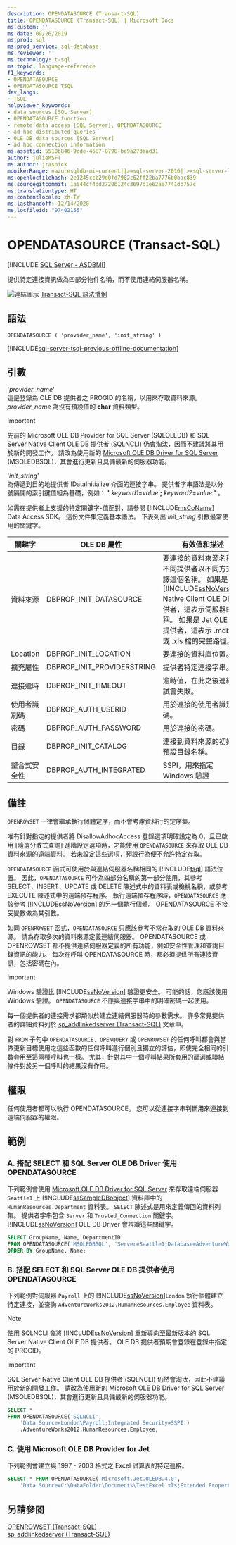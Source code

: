 ```yaml
---
description: OPENDATASOURCE (Transact-SQL)
title: OPENDATASOURCE (Transact-SQL) | Microsoft Docs
ms.custom: ''
ms.date: 09/26/2019
ms.prod: sql
ms.prod_service: sql-database
ms.reviewer: ''
ms.technology: t-sql
ms.topic: language-reference
f1_keywords:
- OPENDATASOURCE
- OPENDATASOURCE_TSQL
dev_langs:
- TSQL
helpviewer_keywords:
- data sources [SQL Server]
- OPENDATASOURCE function
- remote data access [SQL Server], OPENDATASOURCE
- ad hoc distributed queries
- OLE DB data sources [SQL Server]
- ad hoc connection information
ms.assetid: 5510b846-9cde-4687-8798-be9a273aad31
author: julieMSFT
ms.author: jrasnick
monikerRange: =azuresqldb-mi-current||>=sql-server-2016||>=sql-server-linux-2017
ms.openlocfilehash: 2e1245ccb29d0fd7982c62ff22ba7776b0bac839
ms.sourcegitcommit: 1a544cf4dd2720b124c3697d1e62ae7741db757c
ms.translationtype: HT
ms.contentlocale: zh-TW
ms.lasthandoff: 12/14/2020
ms.locfileid: "97402155"
---
```

# <a name="opendatasource-transact-sql"></a>OPENDATASOURCE (Transact-SQL)
[!INCLUDE [SQL Server - ASDBMI](../../includes/applies-to-version/sql-asdbmi.md)]

  提供特定連接資訊做為四部分物件名稱，而不使用連結伺服器名稱。  

 ![連結圖示](../../database-engine/configure-windows/media/topic-link.gif "連結圖示") [Transact-SQL 語法慣例](../../t-sql/language-elements/transact-sql-syntax-conventions-transact-sql.md)  
  
## <a name="syntax"></a>語法  
  
```  
OPENDATASOURCE ( 'provider_name', 'init_string' )  
```  
  
[!INCLUDE[sql-server-tsql-previous-offline-documentation](../../includes/sql-server-tsql-previous-offline-documentation.md)]

## <a name="arguments"></a>引數
 '*provider_name*'  
 這是登錄為 OLE DB 提供者之 PROGID 的名稱，以用來存取資料來源。 *provider_name* 為沒有預設值的 **char** 資料類型。  

 > [!IMPORTANT]
 > 先前的 Microsoft OLE DB Provider for SQL Server (SQLOLEDB) 和 SQL Server Native Client OLE DB 提供者 (SQLNCLI) 仍會淘汰，因而不建議將其用於新的開發工作。 請改為使用新的 [Microsoft OLE DB Driver for SQL Server](../../connect/oledb/oledb-driver-for-sql-server.md) (MSOLEDBSQL)，其會進行更新且具備最新的伺服器功能。
 
 '*init_string*'  
 為傳遞到目的地提供者 IDataInitialize 介面的連接字串。 提供者字串語法是以分號隔開的索引鍵值組為基礎，例如： **'** _keyword1_=_value_ **;** _keyword2_=_value_ **'** 。  
  
 如需在提供者上支援的特定關鍵字-值配對，請參閱 [!INCLUDE[msCoName](../../includes/msconame-md.md)] Data Access SDK。 這份文件集定義基本語法。 下表列出 *init_string* 引數最常使用的關鍵字。  
  
|關鍵字|OLE DB 屬性|有效值和描述|  
|-------------|---------------------|----------------------------------|  
|資料來源|DBPROP_INIT_DATASOURCE|要連接的資料來源名稱。 不同提供者以不同方式解譯這個名稱。 如果是 [!INCLUDE[ssNoVersion](../../includes/ssnoversion-md.md)] Native Client OLE DB 提供者，這表示伺服器的名稱。 如果是 Jet OLE DB 提供者，這表示 .mdb 檔或 .xls 檔的完整路徑。|  
|Location|DBPROP_INIT_LOCATION|要連接的資料庫位置。|  
|擴充屬性|DBPROP_INIT_PROVIDERSTRING|提供者特定連接字串。|  
|連接逾時|DBPROP_INIT_TIMEOUT|逾時值，在此之後連線嘗試會失敗。|  
|使用者識別碼|DBPROP_AUTH_USERID|用於連接的使用者識別碼。|  
|密碼|DBPROP_AUTH_PASSWORD|用於連接的密碼。|  
|目錄|DBPROP_INIT_CATALOG|連接到資料來源的初始或預設目錄名稱。|  
|整合式安全性|DBPROP_AUTH_INTEGRATED|SSPI，用來指定 Windows 驗證|  
  
## <a name="remarks"></a>備註  
`OPENROWSET` 一律會繼承執行個體定序，而不會考慮資料行的定序集。

唯有針對指定的提供者將 DisallowAdhocAccess 登錄選項明確設定為 0，且已啟用 [隨選分散式查詢] 進階設定選項時，才能使用 `OPENDATASOURCE` 來存取 OLE DB 資料來源的遠端資料。 若未設定這些選項，預設行為便不允許特定存取。  
  
`OPENDATASOURCE` 函式可使用於與連結伺服器名稱相同的 [!INCLUDE[tsql](../../includes/tsql-md.md)] 語法位置。 因此，`OPENDATASOURCE` 可作為四部分名稱的第一部分使用，其參考 SELECT、INSERT、UPDATE 或 DELETE 陳述式中的資料表或檢視名稱，或參考 EXECUTE 陳述式中的遠端預存程序。 執行遠端預存程序時，`OPENDATASOURCE` 應該參考 [!INCLUDE[ssNoVersion](../../includes/ssnoversion-md.md)] 的另一個執行個體。 OPENDATASOURCE 不接受變數做為其引數。  
  
如同 `OPENROWSET` 函式，`OPENDATASOURCE` 只應該參考不常存取的 OLE DB 資料來源。 請為存取多次的資料來源定義連結伺服器。 OPENDATASOURCE 或 OPENROWSET 都不提供連結伺服器定義的所有功能，例如安全性管理和查詢目錄資訊的能力。 每次在呼叫 OPENDATASOURCE 時，都必須提供所有連接資訊，包括密碼在內。  
  
> [!IMPORTANT]  
> Windows 驗證比 [!INCLUDE[ssNoVersion](../../includes/ssnoversion-md.md)] 驗證更安全。 可能的話，您應該使用 Windows 驗證。 `OPENDATASOURCE` 不應與連接字串中的明確密碼一起使用。  
  
每一個提供者的連接需求都類似於建立連結伺服器時的參數需求。 許多常見提供者的詳細資料列於 [sp_addlinkedserver &#40;Transact-SQL&#41;](../../relational-databases/system-stored-procedures/sp-addlinkedserver-transact-sql.md) 文章中。  
  
對 `FROM` 子句中 `OPENDATASOURCE`、`OPENQUERY` 或 `OPENROWSET` 的任何呼叫都會與當做更新目標使用之這些函數的任何呼叫進行個別且獨立的評估，即使完全相同的引數套用至這兩種呼叫也一樣。 尤其，針對其中一個呼叫結果所套用的篩選或聯結條件對於另一個呼叫的結果沒有作用。  
  
## <a name="permissions"></a>權限  
 任何使用者都可以執行 OPENDATASOURCE。 您可以從連接字串判斷用來連接到遠端伺服器的權限。  
  
## <a name="examples"></a>範例  

### <a name="a-using-opendatasource-with-select-and-the-sql-server-ole-db-driver"></a>A. 搭配 SELECT 和 SQL Server OLE DB Driver 使用 OPENDATASOURCE  
 下列範例會使用 [Microsoft OLE DB Driver for SQL Server](../../connect/oledb/oledb-driver-for-sql-server.md) 來存取遠端伺服器 `Seattle1` 上 [!INCLUDE[ssSampleDBobject](../../includes/sssampledbobject-md.md)] 資料庫中的 `HumanResources.Department` 資料表。 `SELECT` 陳述式是用來定義傳回的資料列集。 提供者字串包含 `Server` 和 `Trusted_Connection` 關鍵字。 [!INCLUDE[ssNoVersion](../../includes/ssnoversion-md.md)] OLE DB Driver 會辨識這些關鍵字。  
  
```sql  
SELECT GroupName, Name, DepartmentID  
FROM OPENDATASOURCE('MSOLEDBSQL', 'Server=Seattle1;Database=AdventureWorks2016;TrustServerCertificate=Yes;Trusted_Connection=Yes;').HumanResources.Department  
ORDER BY GroupName, Name;  
``` 

### <a name="b-using-opendatasource-with-select-and-the-sql-server-ole-db-provider"></a>B. 搭配 SELECT 和 SQL Server OLE DB 提供者使用 OPENDATASOURCE  
下列範例對伺服器 `Payroll` 上的 [!INCLUDE[ssNoVersion](../../includes/ssnoversion-md.md)]`London` 執行個體建立特定連接，並查詢 `AdventureWorks2012.HumanResources.Employee` 資料表。 

> [!NOTE] 
> 使用 SQLNCLI 會將 [!INCLUDE[ssNoVersion](../../includes/ssnoversion-md.md)] 重新導向至最新版本的 SQL Server Native Client OLE DB 提供者。 OLE DB 提供者預期會登錄在登錄中指定的 PROGID。 

> [!IMPORTANT]  
> SQL Server Native Client OLE DB 提供者 (SQLNCLI) 仍然會淘汰，因此不建議用於新的開發工作。 請改為使用新的 [Microsoft OLE DB Driver for SQL Server](../../connect/oledb/oledb-driver-for-sql-server.md) (MSOLEDBSQL)，其會進行更新且具備最新的伺服器功能。
  
```sql  
SELECT *  
FROM OPENDATASOURCE('SQLNCLI',  
    'Data Source=London\Payroll;Integrated Security=SSPI')  
    .AdventureWorks2012.HumanResources.Employee;  
```  

### <a name="c-using-the-microsoft-ole-db-provider-for-jet"></a>C. 使用 Microsoft OLE DB Provider for Jet   
 下列範例會建立與 1997 - 2003 格式之 Excel 試算表的特定連接。  
  
```sql  
SELECT * FROM OPENDATASOURCE('Microsoft.Jet.OLEDB.4.0',  
    'Data Source=C:\DataFolder\Documents\TestExcel.xls;Extended Properties=EXCEL 5.0')...[Sheet1$] ;  
```  
  
## <a name="see-also"></a>另請參閱  
 [OPENROWSET &#40;Transact-SQL&#41;](../../t-sql/functions/openrowset-transact-sql.md)   
 [sp_addlinkedserver &#40;Transact-SQL&#41;](../../relational-databases/system-stored-procedures/sp-addlinkedserver-transact-sql.md)  
  
